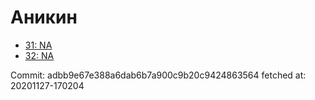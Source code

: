 # Аникин
- [31: NA](31.md)
- [32: NA](32.md)

Commit: adbb9e67e388a6dab6b7a900c9b20c9424863564
 fetched at: 20201127-170204

